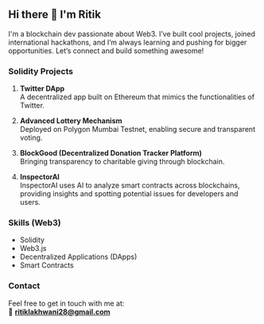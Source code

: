 ## Hi there 👋 I'm Ritik

I'm a blockchain dev passionate about Web3. I’ve built cool projects, joined international hackathons, and I’m always learning and pushing for bigger opportunities. Let’s connect and build something awesome!

### Solidity Projects

1. **Twitter DApp**  
   A decentralized app built on Ethereum that mimics the functionalities of Twitter.

2. **Advanced Lottery Mechanism**  
   Deployed on Polygon Mumbai Testnet, enabling secure and transparent voting.

3. **BlockGood (Decentralized Donation Tracker Platform)**  
   Bringing transparency to charitable giving through blockchain.

4. **InspectorAI**  
   InspectorAI uses AI to analyze smart contracts across blockchains, providing insights and spotting potential issues for developers and users.

### Skills (Web3)
- Solidity
- Web3.js
- Decentralized Applications (DApps)
- Smart Contracts

### Contact
Feel free to get in touch with me at:  
📧 **ritiklakhwani28@gmail.com**
